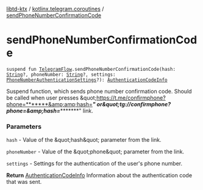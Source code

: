 [libtd-ktx](../index.md) / [kotlinx.telegram.coroutines](index.md) / [sendPhoneNumberConfirmationCode](./send-phone-number-confirmation-code.md)

# sendPhoneNumberConfirmationCode

`suspend fun `[`TelegramFlow`](../kotlinx.telegram.core/-telegram-flow/index.md)`.sendPhoneNumberConfirmationCode(hash: `[`String`](https://kotlinlang.org/api/latest/jvm/stdlib/kotlin/-string/index.html)`?, phoneNumber: `[`String`](https://kotlinlang.org/api/latest/jvm/stdlib/kotlin/-string/index.html)`?, settings: `[`PhoneNumberAuthenticationSettings`](https://tdlibx.github.io/td/docs/org/drinkless/td/libcore/telegram/TdApi.PhoneNumberAuthenticationSettings.html)`?): `[`AuthenticationCodeInfo`](https://tdlibx.github.io/td/docs/org/drinkless/td/libcore/telegram/TdApi.AuthenticationCodeInfo.html)

Suspend function, which sends phone number confirmation code. Should be called when user presses
&amp;quot;https://t.me/confirmphone?phone=*******&amp;amp;hash=**********&quot; or&amp;quot;tg://confirmphone?phone=*******&amp;amp;hash=**********&quot; link.

### Parameters

`hash` - Value of the &amp;quot;hash&amp;quot; parameter from the link.

`phoneNumber` - Value of the &amp;quot;phone&amp;quot; parameter from the link.

`settings` - Settings for the authentication of the user's phone number.

**Return**
[AuthenticationCodeInfo](https://tdlibx.github.io/td/docs/org/drinkless/td/libcore/telegram/TdApi.AuthenticationCodeInfo.html) Information about the authentication code that was sent.

